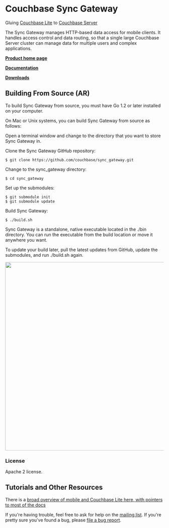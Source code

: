 # Couchbase Sync Gateway

Gluing [Couchbase Lite][COUCHBASE_LITE] to [Couchbase Server][COUCHBASE_SERVER]

The Sync Gateway manages HTTP-based data access for mobile clients. It handles access control and data routing, so that a single large Couchbase Server cluster can manage data for multiple users and complex applications.

[**Product home page**](http://www.couchbase.com/mobile)

[**Documentation**](http://developer.couchbase.com/mobile/develop/guides/sync-gateway/index.html)

[**Downloads**](http://www.couchbase.com/download#cb-mobile)

## Building From Source (AR)
To build Sync Gateway from source, you must have Go 1.2 or later installed on your computer.

On Mac or Unix systems, you can build Sync Gateway from source as follows:

Open a terminal window and change to the directory that you want to store Sync Gateway in.

Clone the Sync Gateway GitHub repository:

```
$ git clone https://github.com/couchbase/sync_gateway.git
```
 
Change to the sync_gateway directory:

```
$ cd sync_gateway
```
 
Set up the submodules:

```
$ git submodule init
$ git submodule update
```
Build Sync Gateway:

```
$ ./build.sh
```
Sync Gateway is a standalone, native executable located in the ./bin directory. You can run the executable from the build location or move it anywhere you want.

To update your build later, pull the latest updates from GitHub, update the submodules, and run ./build.sh again.


<img src="http://jchris.ic.ht/files/slides/mobile-arch.png" width="600px"/>

### License

Apache 2 license.

## Tutorials and Other Resources

There is a [broad overview of mobile and Couchbase Lite here, with pointers to most of the docs](https://github.com/couchbase/mobile)

If you're having trouble, feel free to ask for help on the [mailing list][MAILING_LIST]. If you're pretty sure you've found a bug, please [file a bug report][ISSUE_TRACKER].

[COUCHBASE_LITE]: https://github.com/couchbase/couchbase-lite-ios
[TOUCHDB]: https://github.com/couchbaselabs/TouchDB-iOS
[COUCHDB]: http://couchdb.apache.org
[COUCHDB_API]: http://wiki.apache.org/couchdb/Complete_HTTP_API_Reference
[COUCHBASE_SERVER]: http://www.couchbase.com/couchbase-server/overview
[WALRUS]: https://github.com/couchbaselabs/walrus
[HTTPIE]: http://httpie.org
[MAILING_LIST]: https://groups.google.com/forum/?fromgroups#!forum/mobile-couchbase
[ISSUE_TRACKER]: https://github.com/couchbaselabs/sync_gateway/issues?state=open
[MAC_STABLE_BUILD]: http://cbfs-ext.hq.couchbase.com/mobile/SyncGateway/SyncGateway-Mac.zip
